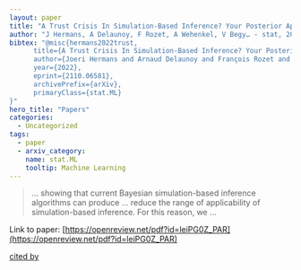 ```yaml
---
layout: paper
title: "A Trust Crisis In Simulation-Based Inference? Your Posterior Approximations Can Be Unfaithful"
author: "J Hermans, A Delaunoy, F Rozet, A Wehenkel, V Begy… - stat, 2022 - openreview.net"
bibtex: "@misc{hermans2022trust,
      title={A Trust Crisis In Simulation-Based Inference? Your Posterior Approximations Can Be Unfaithful}, 
      author={Joeri Hermans and Arnaud Delaunoy and François Rozet and Antoine Wehenkel and Volodimir Begy and Gilles Louppe},
      year={2022},
      eprint={2110.06581},
      archivePrefix={arXiv},
      primaryClass={stat.ML}
}"
hero_title: "Papers"
categories:
  - Uncategorized
tags:
  - paper
  - arxiv_category:
    name: stat.ML
    tooltip: Machine Learning
---
```

>… showing that current Bayesian simulation-based inference algorithms can produce … reduce the range of applicability of simulation-based inference. For this reason, we …

Link to paper: [https://openreview.net/pdf?id=leiPG0Z_PAR](https://openreview.net/pdf?id=leiPG0Z_PAR)

[cited by](https://scholar.google.com/scholar?cites=5112660039731618411&as_sdt=5,44&sciodt=0,44&hl=en&num=20)
